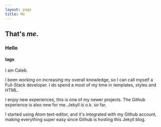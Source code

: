 ```yaml
---
layout: page
title: Me
---
```

## That's *me*.
### Hello
#### tags

I am Caleb.

I been working on increasing my overall knowledge, so I can call myself a Full-Stack developer. I do spend a most of my time in templates, styles and HTML.

I enjoy new experiences, this is one of my newer projects.  The Github experience is also new for me. Jekyll is o.k. so far.  

I started using Atom text-editor, and it's integrated with my Github account, making everything super easy since Github is hosting this Jekyll blog.

